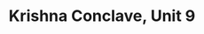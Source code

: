 ---
title: Krishna Conclave, Unit 9
url: /krishna-conclave-unit-9/
latitude: 20.479
longitude: 85.863
---